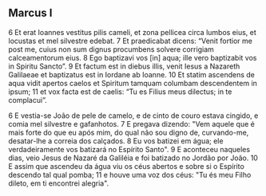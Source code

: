 ## Marcus I

6 Et erat Ioannes vestitus pilis cameli, et zona pellicea circa
lumbos eius, et locustas et mel silvestre edebat.
7 Et praedicabat dicens: “Venit fortior me post me, cuius non
sum dignus procumbens solvere corrigiam calceamentorum eius.
8 Ego baptizavi vos [in] aqua; ille vero baptizabit vos in Spiritu
Sancto”.
9 Et factum est in diebus illis, venit Iesus a Nazareth Galilaeae
et baptizatus est in Iordane ab Ioanne.
10 Et statim ascendens de aqua vidit apertos caelos et Spiritum
tamquam columbam descendentem in ipsum;
11 et vox facta est de caelis: “Tu es Filius meus dilectus; in te
complacui”.

6 E vestia-se João de pele de camelo, e de cinto de couro estava cingido,
e comia mel silvestre e gafanhotos.
7 E pregava dizendo: "Vem aquele que é mais forte do que eu após mim, do qual
não sou digno de, curvando-me, desatar-lhe a correia dos calçados.
8 Eu vos batizei em água; ele verdadeiramente vos batizará no Espírito Santo".
9 E aconteceu naqueles dias, veio Jesus de Nazaré da Galiléia e foi batizado no Jordão por João.
10 E assim que ascendeu da água viu os céus abertos e sobre si o Espírito descendo tal qual pomba;
11 e houve uma voz dos céus: "Tu és meu Filho dileto, em ti encontrei alegria".
